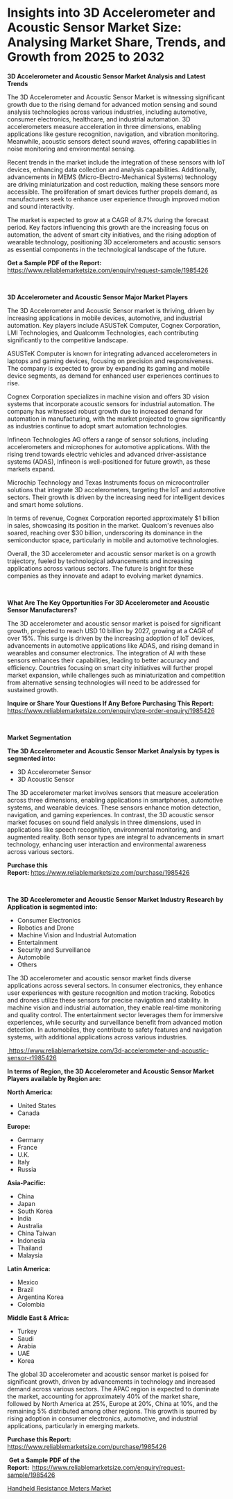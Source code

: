 <p><h1>Insights into 3D Accelerometer and Acoustic Sensor Market Size: Analysing Market Share, Trends, and Growth from 2025 to 2032</h1></p><p><strong>3D Accelerometer and Acoustic Sensor Market Analysis and Latest Trends</strong></p>
<p><p>The 3D Accelerometer and Acoustic Sensor Market is witnessing significant growth due to the rising demand for advanced motion sensing and sound analysis technologies across various industries, including automotive, consumer electronics, healthcare, and industrial automation. 3D accelerometers measure acceleration in three dimensions, enabling applications like gesture recognition, navigation, and vibration monitoring. Meanwhile, acoustic sensors detect sound waves, offering capabilities in noise monitoring and environmental sensing.</p><p>Recent trends in the market include the integration of these sensors with IoT devices, enhancing data collection and analysis capabilities. Additionally, advancements in MEMS (Micro-Electro-Mechanical Systems) technology are driving miniaturization and cost reduction, making these sensors more accessible. The proliferation of smart devices further propels demand, as manufacturers seek to enhance user experience through improved motion and sound interactivity.</p><p>The market is expected to grow at a CAGR of 8.7% during the forecast period. Key factors influencing this growth are the increasing focus on automation, the advent of smart city initiatives, and the rising adoption of wearable technology, positioning 3D accelerometers and acoustic sensors as essential components in the technological landscape of the future.</p></p>
<p><strong>Get a Sample PDF of the Report:&nbsp;</strong> <a href="https://www.reliablemarketsize.com/enquiry/request-sample/1985426?utm_campaign=2289&utm_medium=2&utm_source=Github&utm_content=ia&utm_term=13022025&utm_id=3d-accelerometer-and-acoustic-sensor">https://www.reliablemarketsize.com/enquiry/request-sample/1985426</a></p>
<p>&nbsp;</p>
<p><strong>3D Accelerometer and Acoustic Sensor Major Market Players</strong></p>
<p><p>The 3D Accelerometer and Acoustic Sensor market is thriving, driven by increasing applications in mobile devices, automotive, and industrial automation. Key players include ASUSTeK Computer, Cognex Corporation, LMI Technologies, and Qualcomm Technologies, each contributing significantly to the competitive landscape.</p><p>ASUSTeK Computer is known for integrating advanced accelerometers in laptops and gaming devices, focusing on precision and responsiveness. The company is expected to grow by expanding its gaming and mobile device segments, as demand for enhanced user experiences continues to rise.</p><p>Cognex Corporation specializes in machine vision and offers 3D vision systems that incorporate acoustic sensors for industrial automation. The company has witnessed robust growth due to increased demand for automation in manufacturing, with the market projected to grow significantly as industries continue to adopt smart automation technologies.</p><p>Infineon Technologies AG offers a range of sensor solutions, including accelerometers and microphones for automotive applications. With the rising trend towards electric vehicles and advanced driver-assistance systems (ADAS), Infineon is well-positioned for future growth, as these markets expand.</p><p>Microchip Technology and Texas Instruments focus on microcontroller solutions that integrate 3D accelerometers, targeting the IoT and automotive sectors. Their growth is driven by the increasing need for intelligent devices and smart home solutions.</p><p>In terms of revenue, Cognex Corporation reported approximately $1 billion in sales, showcasing its position in the market. Qualcom's revenues also soared, reaching over $30 billion, underscoring its dominance in the semiconductor space, particularly in mobile and automotive technologies.</p><p>Overall, the 3D accelerometer and acoustic sensor market is on a growth trajectory, fueled by technological advancements and increasing applications across various sectors. The future is bright for these companies as they innovate and adapt to evolving market dynamics.</p></p>
<p>&nbsp;</p>
<p><strong>What Are The Key Opportunities For 3D Accelerometer and Acoustic Sensor Manufacturers?</strong></p>
<p><p>The 3D accelerometer and acoustic sensor market is poised for significant growth, projected to reach USD 10 billion by 2027, growing at a CAGR of over 15%. This surge is driven by the increasing adoption of IoT devices, advancements in automotive applications like ADAS, and rising demand in wearables and consumer electronics. The integration of AI with these sensors enhances their capabilities, leading to better accuracy and efficiency. Countries focusing on smart city initiatives will further propel market expansion, while challenges such as miniaturization and competition from alternative sensing technologies will need to be addressed for sustained growth.</p></p>
<p><strong>Inquire or Share Your Questions If Any Before Purchasing This Report:</strong> <a href="https://www.reliablemarketsize.com/enquiry/pre-order-enquiry/1985426?utm_campaign=2289&utm_medium=2&utm_source=Github&utm_content=ia&utm_term=13022025&utm_id=3d-accelerometer-and-acoustic-sensor">https://www.reliablemarketsize.com/enquiry/pre-order-enquiry/1985426</a></p>
<p>&nbsp;</p>
<p><strong>Market Segmentation</strong></p>
<p><strong>The 3D Accelerometer and Acoustic Sensor Market Analysis by types is segmented into:</strong></p>
<p><ul><li>3D Accelerometer Sensor</li><li>3D Acoustic Sensor</li></ul></p>
<p><p>The 3D accelerometer market involves sensors that measure acceleration across three dimensions, enabling applications in smartphones, automotive systems, and wearable devices. These sensors enhance motion detection, navigation, and gaming experiences. In contrast, the 3D acoustic sensor market focuses on sound field analysis in three dimensions, used in applications like speech recognition, environmental monitoring, and augmented reality. Both sensor types are integral to advancements in smart technology, enhancing user interaction and environmental awareness across various sectors.</p></p>
<p><strong>Purchase this Report:&nbsp;</strong><a href="https://www.reliablemarketsize.com/purchase/1985426?utm_campaign=2289&utm_medium=2&utm_source=Github&utm_content=ia&utm_term=13022025&utm_id=3d-accelerometer-and-acoustic-sensor">https://www.reliablemarketsize.com/purchase/1985426</a></p>
<p>&nbsp;</p>
<p><strong>The 3D Accelerometer and Acoustic Sensor Market Industry Research by Application is segmented into:</strong></p>
<p><ul><li>Consumer Electronics</li><li>Robotics and Drone</li><li>Machine Vision and Industrial Automation</li><li>Entertainment</li><li>Security and Surveillance</li><li>Automobile</li><li>Others</li></ul></p>
<p><p>The 3D accelerometer and acoustic sensor market finds diverse applications across several sectors. In consumer electronics, they enhance user experiences with gesture recognition and motion tracking. Robotics and drones utilize these sensors for precise navigation and stability. In machine vision and industrial automation, they enable real-time monitoring and quality control. The entertainment sector leverages them for immersive experiences, while security and surveillance benefit from advanced motion detection. In automobiles, they contribute to safety features and navigation systems, with additional applications across various industries.</p></p>
<p><a href="https://www.reliablemarketsize.com/3d-accelerometer-and-acoustic-sensor-r1985426?utm_campaign=2289&utm_medium=2&utm_source=Github&utm_content=ia&utm_term=13022025&utm_id=3d-accelerometer-and-acoustic-sensor">&nbsp;https://www.reliablemarketsize.com/3d-accelerometer-and-acoustic-sensor-r1985426</a></p>
<p><strong>In terms of Region, the 3D Accelerometer and Acoustic Sensor Market Players available by Region are:</strong></p>
<p>
    <p> <strong> North America: </strong>
        <ul>
            <li>United States</li>
            <li>Canada</li>
        </ul>
        </p> 
    <p> <strong> Europe: </strong>
        <ul>
            <li>Germany</li>
            <li>France</li>
            <li>U.K.</li>
            <li>Italy</li>
            <li>Russia</li>
        </ul>
        </p> 
    <p> <strong> Asia-Pacific: </strong>
        <ul>
            <li>China</li>
            <li>Japan</li>
            <li>South Korea</li>
            <li>India</li>
            <li>Australia</li>
            <li>China Taiwan</li>
            <li>Indonesia</li>
            <li>Thailand</li>
            <li>Malaysia</li>
        </ul>
        </p> 
    <p> <strong> Latin America: </strong>
        <ul>
            <li>Mexico</li>
            <li>Brazil</li>
            <li>Argentina Korea</li>
            <li>Colombia</li>
        </ul>
        </p> 
    <p> <strong> Middle East & Africa: </strong>
        <ul>
            <li>Turkey</li>
            <li>Saudi</li>
            <li>Arabia</li>
            <li>UAE</li>
            <li>Korea</li>
        </ul>
    </p>
    </p>
<p><p>The global 3D accelerometer and acoustic sensor market is poised for significant growth, driven by advancements in technology and increased demand across various sectors. The APAC region is expected to dominate the market, accounting for approximately 40% of the market share, followed by North America at 25%, Europe at 20%, China at 10%, and the remaining 5% distributed among other regions. This growth is spurred by rising adoption in consumer electronics, automotive, and industrial applications, particularly in emerging markets.</p></p>
<p><strong>Purchase this Report: </strong><a href="https://www.reliablemarketsize.com/purchase/1985426?utm_campaign=2289&utm_medium=2&utm_source=Github&utm_content=ia&utm_term=13022025&utm_id=3d-accelerometer-and-acoustic-sensor">https://www.reliablemarketsize.com/purchase/1985426</a></p>
<p>&nbsp;<strong>Get a Sample PDF of the Report:&nbsp;&nbsp;</strong><a href="https://www.reliablemarketsize.com/enquiry/request-sample/1985426?utm_campaign=2289&utm_medium=2&utm_source=Github&utm_content=ia&utm_term=13022025&utm_id=3d-accelerometer-and-acoustic-sensor">https://www.reliablemarketsize.com/enquiry/request-sample/1985426</a></p>
<p><strong></strong></p>
<p><p><a href="https://github.com/shirleenfraker87/Market-Research-Report-List-1/blob/main/handheld-resistance-meters-market.md?utm_campaign=2289&utm_medium=2&utm_source=Github&utm_content=ia&utm_term=13022025&utm_id=3d-accelerometer-and-acoustic-sensor">Handheld Resistance Meters Market</a></p></p>